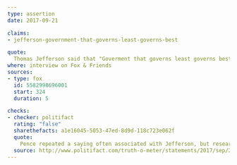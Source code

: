 ```yaml
---
type: assertion
date: 2017-09-21

claims:
- jefferson-government-that-governs-least-governs-best

quote:
  Thomas Jefferson said that "Goverment that governs least governs best."
where: interview on Fox & Friends
sources:
- type: fox
  id: 5582998696001
  start: 324
  duration: 5

checks:
- checker: politifact
  rating: "false"
  sharethefacts: a1e16045-5053-47ed-8d9d-118c723e062f
  quote:
    Pence repeated a saying often associated with Jefferson, but research showed the writer of the Declaration of Independence never said it.
  source: http://www.politifact.com/truth-o-meter/statements/2017/sep/21/mike-pence/mike-pence-erroneously-credits-thomas-jefferson-sm/
---
```

